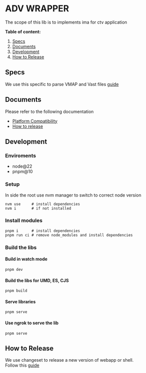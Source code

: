 # ADV WRAPPER

The scope of this lib is to implements ima for ctv application

**Table of content:**

1. [Specs](#specs)
2. [Documents](#documents)
3. [Development](#development)
4. [How to Release](#how-to-release)

## Specs

We use this specific to parse VMAP and Vast files [guide](https://iabtechlab.com/standards/vast/)

## Documents

Please refer to the following documentation

- [Platform Compatibility](./docs/Platforms.md)
- [How to release](./docs/Release.md)

## Development

### Enviroments

- node@22
- pnpm@10

### Setup

In side the root use nvm manager to switch to correct node version

```shell
nvm use     # install dependencies
nvm i       # if not installed
```

### Install modules

```shell
pnpm i      # install dependencies
pnpm run ci # remove node_modules and install dependencies
```

### Build the libs

#### Build in watch mode

```shell
pnpm dev
```

#### Build the libs for UMD, ES, CJS

```shell
pnpm build
```

#### Serve libraries

```shell
pnpm serve
```

#### Use ngrok to serve the lib

```shell
pnpm serve
```

## How to Release

We use changeset to release a new version of webapp or shell.  
Follow this [guide](./docs/Release.md)
